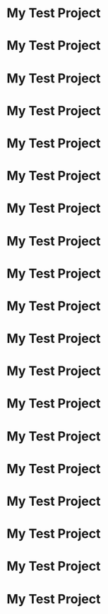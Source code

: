 # My Test Project
# My Test Project
# My Test Project
# My Test Project
# My Test Project
# My Test Project
# My Test Project
# My Test Project
# My Test Project
# My Test Project
# My Test Project
# My Test Project
# My Test Project
# My Test Project
# My Test Project
# My Test Project
# My Test Project
# My Test Project
# My Test Project